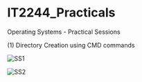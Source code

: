 # IT2244_Practicals
Operating Systems - Practical Sessions

(1) Directory Creation using CMD commands 

![SS1](https://github.com/user-attachments/assets/1ebafe32-9d68-408c-8ff8-4df5abf1e7b1)

![SS2](https://github.com/user-attachments/assets/c91648fa-9055-4fb5-b239-147234a369c9)


